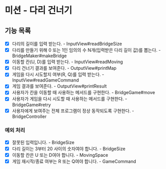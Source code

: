 # 미션 - 다리 건너기

## 기능 목록
- [x] 다리의 길이를 입력 받는다. - InputView#readBridgeSize
- [x] 다리를 만들기 위해 0 또는 1인 임의의 수 N개(입력받은 다리 길이 값)를 뽑는다. - BridgeMaker#makeBridge
- [x] 이동할 칸(U, D)를 입력 받는다. - InputView#readMoving
- [x] 다리 건너기 결과를 보여준다. - OutputView#printMap
- [x] 게임을 다시 시도할지 여부(R, Q)를 입력 받는다. - InputView#readGameCommand
- [x] 게임 결과를 보여준다. - OutputView#printResult
- [x] 사용자가 칸을 이동할 때 사용하는 메서드를 구현한다. - BridgeGame#move
- [x] 사용자가 게임을 다시 시도할 때 사용하는 메서드를 구현한다. - BridgeGame#retry
- [x] 사용자에게 보여주는 전체 프로그램이 정상 동작되도록 구현한다. - BridgeController
### 예외 처리
- [x] 잘못된 입력입니다. - BridgeSize
- [x] 다리 길이는 3부터 20 사이의 숫자여야 합니다. - BridgeSize
- [x] 이동할 칸은 U 또는 D여야 합니다. - MovingSpace
- [x] 게임 재시작/종료 여부는 R 또는 Q여야 합니다. - GameCommand